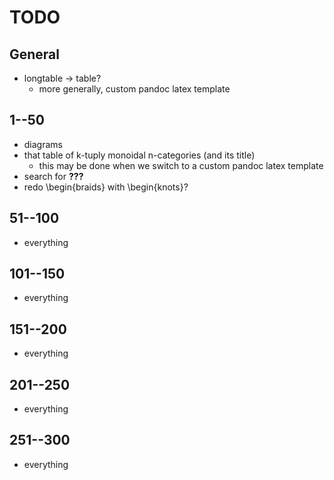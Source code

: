 # TODO

## General

- longtable -> table?
    + more generally, custom pandoc latex template

## 1--50
- diagrams
- that table of k-tuply monoidal n-categories (and its title)
    + this may be done when we switch to a custom pandoc latex template
- search for **???**
- redo \begin{braids} with \begin{knots}?

## 51--100

- everything

## 101--150

- everything

## 151--200

- everything

## 201--250

- everything

## 251--300

- everything

